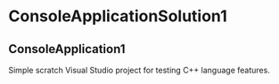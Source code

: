 # ConsoleApplicationSolution1

## ConsoleApplication1

Simple scratch Visual Studio project for testing C++ language features.
